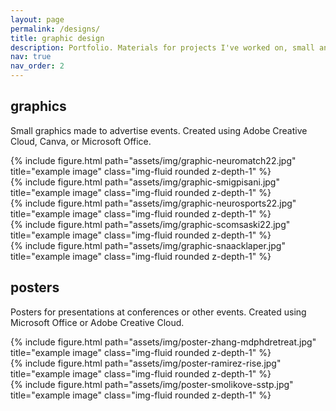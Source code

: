 ```yaml
---
layout: page
permalink: /designs/
title: graphic design
description: Portfolio. Materials for projects I've worked on, small and large.
nav: true
nav_order: 2
---
```


<h2>graphics</h2>

Small graphics made to advertise events. Created using Adobe Creative Cloud, Canva, or Microsoft Office.

<div class="row">
  <div class="col-sm mt-3 mt-md-0">
    {% include figure.html path="assets/img/graphic-neuromatch22.jpg" title="example image" class="img-fluid rounded z-depth-1" %}
  </div>
  <div class="col-sm mt-3 mt-md-0">
    {% include figure.html path="assets/img/graphic-smigpisani.jpg" title="example image" class="img-fluid rounded z-depth-1" %}
  </div>
  <div class="col-sm mt-3 mt-md-0">
    {% include figure.html path="assets/img/graphic-neurosports22.jpg" title="example image" class="img-fluid rounded z-depth-1" %}
  </div>
</div>
<div class="row">
  <div class="col-sm mt-3 mt-md-0">
    {% include figure.html path="assets/img/graphic-scomsaski22.jpg" title="example image" class="img-fluid rounded z-depth-1" %}
  </div>
  <div class="col-sm mt-3 mt-md-0">
    {% include figure.html path="assets/img/graphic-snaacklaper.jpg" title="example image" class="img-fluid rounded z-depth-1" %}
  </div>
</div>


<h2>posters</h2>

Posters for presentations at conferences or other events. Created using Microsoft Office or Adobe Creative Cloud.

<div class="row">
  <div class="col-sm mt-3 mt-md-0">
    {% include figure.html path="assets/img/poster-zhang-mdphdretreat.jpg" title="example image" class="img-fluid rounded z-depth-1" %}
  </div>
  <div class="col-sm mt-3 mt-md-0">
    {% include figure.html path="assets/img/poster-ramirez-rise.jpg" title="example image" class="img-fluid rounded z-depth-1" %}
  </div>
  <div class="col-sm mt-3 mt-md-0">
    {% include figure.html path="assets/img/poster-smolikove-sstp.jpg" title="example image" class="img-fluid rounded z-depth-1" %}
  </div>
</div>
